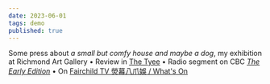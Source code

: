 ```yaml
---
date: 2023-06-01
tags: demo
published: true
---
```


Some press about *a small but comfy house and maybe a dog*, my exhibition at Richmond Art Gallery • Review in [The Tyee](https://thetyee.ca/Culture/2023/05/05/Amy-Ching-Yan-Lam-First-Solo-Show/) • Radio segment on CBC [*The Early Edition*](https://www.cbc.ca/listen/live-radio/1-91-the-early-edition/clip/15982571-a-small-comfy-house-maybe-dog) • On [Fairchild TV 熒幕八爪娛 / What's On](https://youtu.be/8ne-gpKKoVA?t=344) 